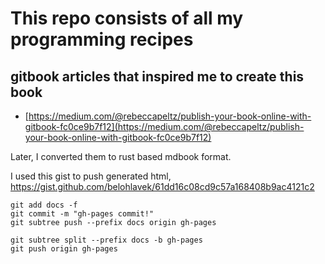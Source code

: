 # This repo consists of all my programming recipes

## gitbook articles that inspired me to create this book

* [https://medium.com/@rebeccapeltz/publish-your-book-online-with-gitbook-fc0ce9b7f12](https://medium.com/@rebeccapeltz/publish-your-book-online-with-gitbook-fc0ce9b7f12)

Later, I converted them to rust based mdbook format.

I used this gist to push generated html,
<https://gist.github.com/belohlavek/61dd16c08cd9c57a168408b9ac4121c2>

```
git add docs -f
git commit -m "gh-pages commit!"
git subtree push --prefix docs origin gh-pages
```  


```
git subtree split --prefix docs -b gh-pages
git push origin gh-pages
```